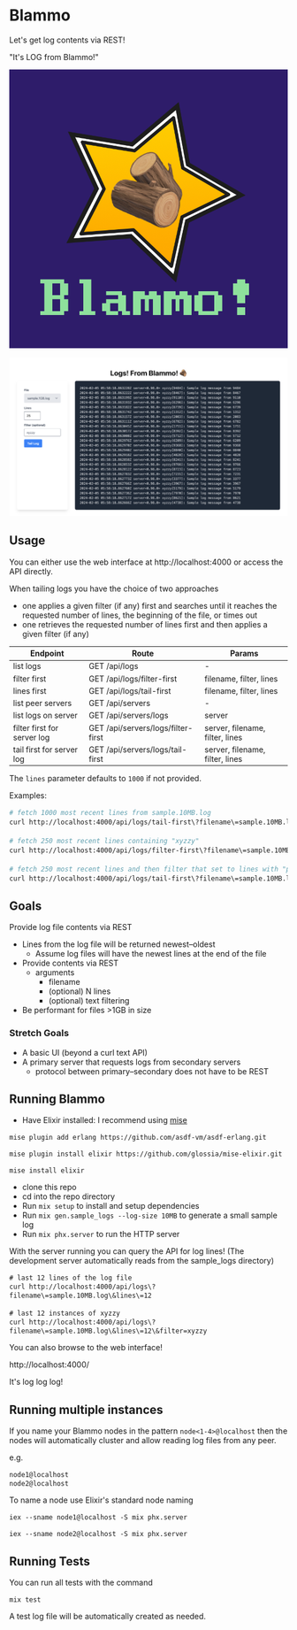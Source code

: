 # Blammo

Let's get log contents via REST!

"It's LOG from Blammo!"

![Blammo Logo](./images/logo.png)

![Blammo Web Interface](./images/web-interface.png)

## Usage

You can either use the web interface at http://localhost:4000 or access the API directly.

When tailing logs you have the choice of two approaches

- one applies a given filter (if any) first and searches until it reaches the requested number of lines, the beginning of the file, or times out
- one retrieves the requested number of lines first and then applies a given filter (if any)

| Endpoint                    | Route                              | Params                          |
| --------------------------- | ---------------------------------- | ------------------------------- |
| list logs                   | GET /api/logs                      | -                               |
| filter first                | GET /api/logs/filter-first         | filename, filter, lines         |
| lines first                 | GET /api/logs/tail-first           | filename, filter, lines         |
| list peer servers           | GET /api/servers                   | -                               |
| list logs on server         | GET /api/servers/logs              | server                          |
| filter first for server log | GET /api/servers/logs/filter-first | server, filename, filter, lines |
| tail first for server log   | GET /api/servers/logs/tail-first   | server, filename, filter, lines |

The `lines` parameter defaults to `1000` if not provided.

Examples:

```bash
# fetch 1000 most recent lines from sample.10MB.log
curl http://localhost:4000/api/logs/tail-first\?filename\=sample.10MB.log

# fetch 250 most recent lines containing "xyzzy"
curl http://localhost:4000/api/logs/filter-first\?filename\=sample.10MB.log\&filter=xyzzy\&lines=250

# fetch 250 most recent lines and then filter that set to lines with "plugh"
curl http://localhost:4000/api/logs/tail-first\?filename\=sample.10MB.log\&filter=xyzzy\&lines=250
```

## Goals

Provide log file contents via REST

- Lines from the log file will be returned newest–oldest
  - Assume log files will have the newest lines at the end of the file
- Provide contents via REST
  - arguments
    - filename
    - (optional) N lines
    - (optional) text filtering
- Be performant for files >1GB in size

### Stretch Goals

- A basic UI (beyond a curl text API)
- A primary server that requests logs from secondary servers
  - protocol between primary–secondary does not have to be REST

## Running Blammo

- Have Elixir installed: I recommend using [mise](https://mise.jdx.dev/)

```
mise plugin add erlang https://github.com/asdf-vm/asdf-erlang.git
```

```
mise plugin install elixir https://github.com/glossia/mise-elixir.git
```

```
mise install elixir
```

- clone this repo
- cd into the repo directory
- Run `mix setup` to install and setup dependencies
- Run `mix gen.sample_logs --log-size 10MB` to generate a small sample log
- Run `mix phx.server` to run the HTTP server

With the server running you can query the API for log lines! (The development server automatically reads from the sample_logs directory)

```
# last 12 lines of the log file
curl http://localhost:4000/api/logs\?filename\=sample.10MB.log\&lines\=12

# last 12 instances of xyzzy
curl http://localhost:4000/api/logs\?filename\=sample.10MB.log\&lines\=12\&filter=xyzzy
```

You can also browse to the web interface!

http://localhost:4000/

It's log log log!

## Running multiple instances

If you name your Blammo nodes in the pattern `node<1-4>@localhost` then the nodes will
automatically cluster and allow reading log files from any peer.

e.g.

```
node1@localhost
node2@localhost
```

To name a node use Elixir's standard node naming

```
iex --sname node1@localhost -S mix phx.server
```

```
iex --sname node2@localhost -S mix phx.server
```

## Running Tests

You can run all tests with the command

```
mix test
```

A test log file will be automatically created as needed.
